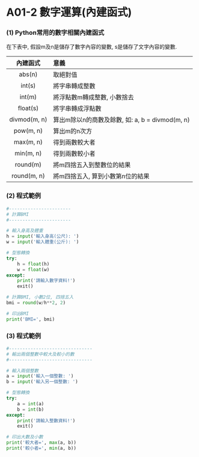 # A01-2 數字運算(內建函式)


### (1) Python常用的數字相關內建函式

在下表中, 假設m及n是儲存了數字內容的變數, s是儲存了文字內容的變數.

| 內建函式 | 意義 |
|:---------:|:------|
| abs(n) | 取絕對值 |
| int(s) | 將字串轉成整數 |
| int(m) | 將浮點數m轉成整數, 小數捨去 |
| float(s) | 將字串轉成浮點數 |
| divmod(m, n) | 算出m除以n的商數及餘數, 如: a, b = divmod(m, n)  |
|pow(m, n) | 算出m的n次方  |
|max(m, n)  | 得到兩數較大者  |
|min(m, n) | 得到兩數較小者  |
|round(m) | 將m四捨五入到整數位的結果  |
|round(m, n) | 將m四捨五入, 算到小數第n位的結果  |


### (2) 程式範例
``` python
#-----------------------
# 計算BMI
#-----------------------

# 輸入身高及體重
h = input('輸入身高(公尺): ')
w = input('輸入體重(公斤): ')

# 型態轉換
try:
    h = float(h)
    w = float(w)
except:
    print('請輸入數字資料!')
    exit()

# 計算BMI, 小數2位, 四捨五入
bmi = round(w/h**2, 2)

# 印出BMI
print('BMI=', bmi)
```


### (3) 程式範例
``` python
#-------------------------------
# 輸出兩個整數中較大及較小的數
#-------------------------------

# 輸入兩個整數
a = input('輸入一個整數: ')
b = input('輸入另一個整數: ')

# 型態轉換
try:
    a = int(a)
    b = int(b)
except:
    print('請輸入整數資料!')
    exit()

# 印出大數及小數
print('較大者=', max(a, b))
print('較小者=', min(a, b))
```
